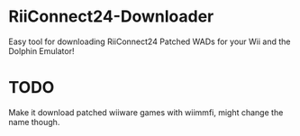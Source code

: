 # RiiConnect24-Downloader
Easy tool for downloading RiiConnect24 Patched WADs for your Wii and the Dolphin Emulator!
# TODO
Make it download patched wiiware games with wiimmfi, might change the name though.
